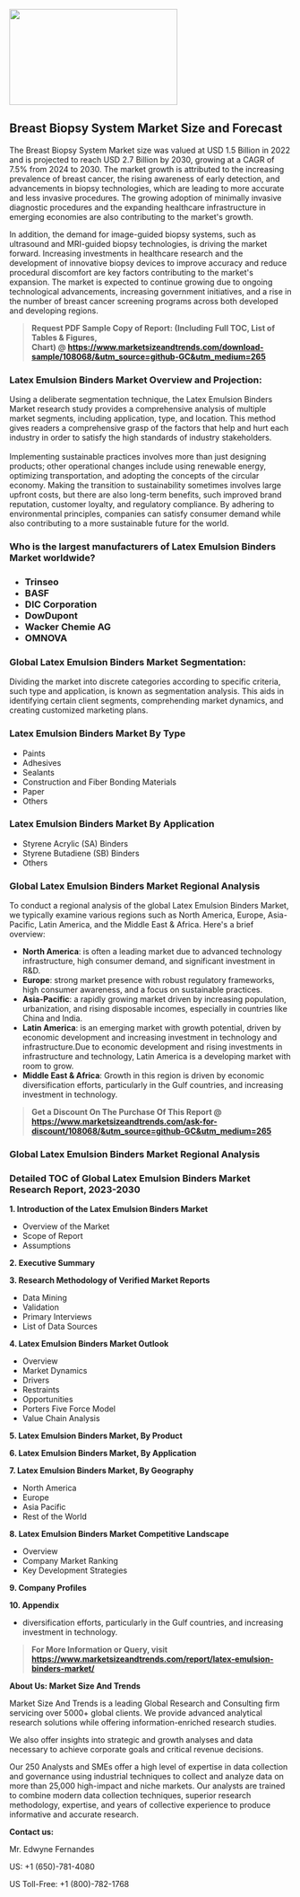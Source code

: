 <p><img class="alignnone size-medium wp-image-20088" src="https://ffe5etoiles.com/wp-content/uploads/2024/12/MST1-300x171.png" alt="" width="300" height="171" /></p><h2>Breast Biopsy System Market Size and Forecast</h2><p>The Breast Biopsy System Market size was valued at USD 1.5 Billion in 2022 and is projected to reach USD 2.7 Billion by 2030, growing at a CAGR of 7.5% from 2024 to 2030. The market growth is attributed to the increasing prevalence of breast cancer, the rising awareness of early detection, and advancements in biopsy technologies, which are leading to more accurate and less invasive procedures. The growing adoption of minimally invasive diagnostic procedures and the expanding healthcare infrastructure in emerging economies are also contributing to the market's growth.</p><p>In addition, the demand for image-guided biopsy systems, such as ultrasound and MRI-guided biopsy technologies, is driving the market forward. Increasing investments in healthcare research and the development of innovative biopsy devices to improve accuracy and reduce procedural discomfort are key factors contributing to the market's expansion. The market is expected to continue growing due to ongoing technological advancements, increasing government initiatives, and a rise in the number of breast cancer screening programs across both developed and developing regions.</p></p><blockquote id="" class=""><strong>Request PDF Sample Copy of Report: (Including Full TOC, List of Tables &amp; Figures, Chart)&nbsp;@&nbsp;<strong><a href="https://www.marketsizeandtrends.com/download-sample/108068/&utm_source=github-GC&utm_medium=265" target="_blank">https://www.marketsizeandtrends.com/download-sample/108068/&utm_source=github-GC&utm_medium=265</a></strong></strong></blockquote><h3 id="" class="">Latex Emulsion Binders Market&nbsp;Overview and Projection:</h3><p id="" class="">Using a deliberate segmentation technique, the Latex Emulsion Binders Market research study provides a comprehensive analysis of multiple market segments, including application, type, and location. This method gives readers a comprehensive grasp of the factors that help and hurt each industry in order to satisfy the high standards of industry stakeholders. <br /> <br />Implementing sustainable practices involves more than just designing products; other operational changes include using renewable energy, optimizing transportation, and adopting the concepts of the circular economy. Making the transition to sustainability sometimes involves large upfront costs, but there are also long-term benefits, such improved brand reputation, customer loyalty, and regulatory compliance. By adhering to environmental principles, companies can satisfy consumer demand while also contributing to a more sustainable future for the world.</p><h3 id="" class="">Who is the largest manufacturers of&nbsp;Latex Emulsion Binders Market worldwide?</h3><h3 class=""><p><ul><li>Trinseo </li><li> BASF </li><li> DIC Corporation </li><li> DowDupont </li><li> Wacker Chemie AG </li><li> OMNOVA</li></ul></p></h3><h3 id="" class="">Global&nbsp;Latex Emulsion Binders Market Segmentation:</h3><p id="" class="">Dividing the market into discrete categories according to specific criteria, such type and application, is known as segmentation analysis. This aids in identifying certain client segments, comprehending market dynamics, and creating customized marketing plans.</p><h3 id="" class="">Latex Emulsion Binders Market&nbsp;By Type</h3><p><p><ul><li>Paints</li><li> Adhesives</li><li> Sealants</li><li> Construction and Fiber Bonding Materials</li><li> Paper</li><li> Others</p></li></ul></p></p><h3 id="" class="">Latex Emulsion Binders Market&nbsp;By Application</h3><p class=""><p><ul><li>Styrene Acrylic (SA) Binders</li><li> Styrene Butadiene (SB) Binders</li><li> Others</li></ul></p></p><h3 id="" class="">Global Latex Emulsion Binders Market Regional Analysis</h3><p id="" class="">To conduct a regional analysis of the global Latex Emulsion Binders Market, we typically examine various regions such as North America, Europe, Asia-Pacific, Latin America, and the Middle East &amp; Africa. Here's a brief overview:</p><ul><li><strong>North America</strong>: is often a leading market due to advanced technology infrastructure, high consumer demand, and significant investment in R&amp;D.</li><li><strong>Europe</strong>: strong market presence with robust regulatory frameworks, high consumer awareness, and a focus on sustainable practices.</li><li><strong>Asia-Pacific</strong>: a rapidly growing market driven by increasing population, urbanization, and rising disposable incomes, especially in countries like China and India.</li><li><strong>Latin America</strong>: is an emerging market with growth potential, driven by economic development and increasing investment in technology and infrastructure.Due to economic development and rising investments in infrastructure and technology, Latin America is a developing market with room to grow.</li><li><strong>Middle East &amp; Africa</strong>: Growth in this region is driven by economic diversification efforts, particularly in the Gulf countries, and increasing investment in technology.</li></ul><blockquote id="" class=""><strong>Get a Discount On The Purchase Of This Report @ <strong><a href="https://www.marketsizeandtrends.com/ask-for-discount/108068/&utm_source=github-GC&utm_medium=265" target="_blank">https://www.marketsizeandtrends.com/ask-for-discount/108068/&utm_source=github-GC&utm_medium=265</a></strong></strong></blockquote><h3 id="" class="">Global Latex Emulsion Binders Market Regional Analysis</h3><h3 id="" class="">Detailed TOC of Global Latex Emulsion Binders Market Research Report, 2023-2030</h3><p id="" class=""><strong>1. Introduction of the Latex Emulsion Binders Market</strong></p><ul><li>Overview of the Market</li><li>Scope of Report</li><li>Assumptions</li></ul><p id="" class=""><strong>2. Executive Summary</strong></p><p id="" class=""><strong>3. Research Methodology of Verified Market Reports</strong></p><ul><li>Data Mining</li><li>Validation</li><li>Primary Interviews</li><li>List of Data Sources</li></ul><p id="" class=""><strong>4. Latex Emulsion Binders Market Outlook</strong></p><ul><li>Overview</li><li>Market Dynamics</li><li>Drivers</li><li>Restraints</li><li>Opportunities</li><li>Porters Five Force Model</li><li>Value Chain Analysis</li></ul><p id="" class=""><strong>5. Latex Emulsion Binders Market, By Product</strong></p><p id="" class=""><strong>6. Latex Emulsion Binders Market, By Application</strong></p><p id="" class=""><strong>7. Latex Emulsion Binders Market, By Geography</strong></p><ul><li>North America</li><li>Europe</li><li>Asia Pacific</li><li>Rest of the World</li></ul><p id="" class=""><strong>8. Latex Emulsion Binders Market Competitive Landscape</strong></p><ul><li>Overview</li><li>Company Market Ranking</li><li>Key Development Strategies</li></ul><p id="" class=""><strong>9. Company Profiles</strong></p><p id="" class=""><strong>10. Appendix</strong></p><ul><li>diversification efforts, particularly in the Gulf countries, and increasing investment in technology.</li></ul><blockquote id="" class=""><strong>For More Information or Query, visit <strong><strong><a href="https://www.marketsizeandtrends.com/report/latex-emulsion-binders-market/" target="_blank">https://www.marketsizeandtrends.com/report/latex-emulsion-binders-market/</a></strong></strong></strong></blockquote><p id="" class=""><strong>About Us: Market Size And Trends</strong></p><p id="" class="">Market Size And Trends is a leading Global Research and Consulting firm servicing over 5000+ global clients. We provide advanced analytical research solutions while offering information-enriched research studies.</p><p id="" class="">We also offer insights into strategic and growth analyses and data necessary to achieve corporate goals and critical revenue decisions.</p><p id="" class="">Our 250 Analysts and SMEs offer a high level of expertise in data collection and governance using industrial techniques to collect and analyze data on more than 25,000 high-impact and niche markets. Our analysts are trained to combine modern data collection techniques, superior research methodology, expertise, and years of collective experience to produce informative and accurate research.</p><p id="" class=""><strong>Contact us:</strong></p><p id="" class="">Mr. Edwyne Fernandes</p><p id="" class="">US: +1 (650)-781-4080</p><p id="" class="">US Toll-Free: +1 (800)-782-1768</p>
